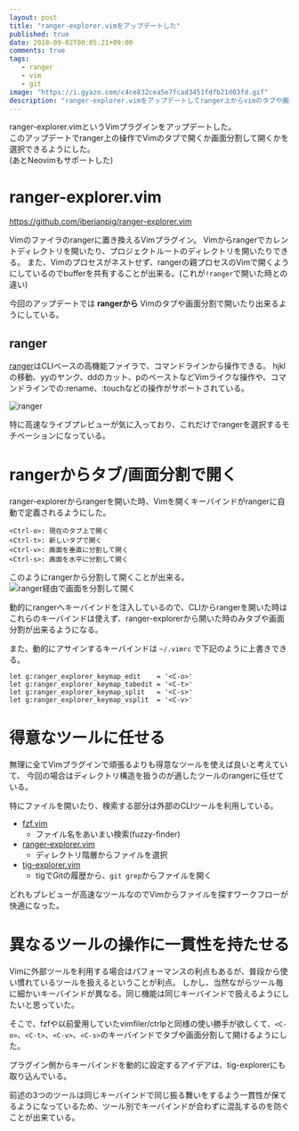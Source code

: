 ```yaml
---
layout: post
title: "ranger-explorer.vimをアップデートした"
published: true
date: 2018-09-02T00:05:21+09:00
comments: true
tags: 
   - ranger
   - vim
   - git
image: "https://i.gyazo.com/c4ce832cea5e7fcad3451fdfb21d03fd.gif"
description: "ranger-explorer.vimをアップデートしてranger上からvimのタブや画面分割で開けるようした"
---
```


ranger-explorer.vimというVimプラグインをアップデートした。  
このアップデートでranger上の操作でVimのタブで開くか画面分割して開くかを選択できるようにした。  
(あとNeovimもサポートした)


# ranger-explorer.vim

https://github.com/iberianpig/ranger-explorer.vim

Vimのファイラのrangerに置き換えるVimプラグイン。
Vimからrangerでカレントディレクトリを開いたり、プロジェクトルートのディレクトリを開いたりできる。
また、Vimのプロセスがネストせず、rangerの親プロセスのVimで開くようにしているのでbufferを共有することが出来る。(これが`!ranger`で開いた時との違い)


今回のアップデートでは __rangerから__ Vimのタブや画面分割で開いたり出来るようにしている。


## ranger
[ranger](https://ranger.github.io/)はCLIベースの高機能ファイラで、コマンドラインから操作できる。
hjklの移動、yyのヤンク、ddのカット、pのペーストなどVimライクな操作や、コマンドラインでの:rename、:touchなどの操作がサポートされている。

![ranger](https://ranger.github.io/screenshots/screenshot0.png)

特に高速なライブプレビューが気に入っており、これだけでrangerを選択するモチベーションになっている。

# rangerからタブ/画面分割で開く

ranger-explorerからrangerを開いた時、Vimを開くキーバインドがrangerに自動で定義されるようにした。

```
<Ctrl-o>: 現在のタブ上で開く
<Ctrl-t>: 新しいタブで開く
<Ctrl-v>: 画面を垂直に分割して開く
<Ctrl-s>: 画面を水平に分割して開く
```

このようにrangerから分割して開くことが出来る。
![ranger経由で画面を分割して開く](https://i.gyazo.com/c4ce832cea5e7fcad3451fdfb21d03fd.gif)

動的にrangerへキーバインドを注入しているので、CLIからrangerを開いた時はこれらのキーバインドは使えず、ranger-explorerから開いた時のみタブや画面分割が出来るようになる。

また、動的にアサインするキーバインドは `~/.vimrc` で下記のように上書きできる。

```vim
let g:ranger_explorer_keymap_edit    = '<C-o>'
let g:ranger_explorer_keymap_tabedit = '<C-t>'
let g:ranger_explorer_keymap_split   = '<C-s>'
let g:ranger_explorer_keymap_vsplit  = '<C-v>'
```

# 得意なツールに任せる

無理に全てVimプラグインで頑張るよりも得意なツールを使えば良いと考えていて、
今回の場合はディレクトリ構造を扱うのが適したツールのrangerに任せている。

特にファイルを開いたり、検索する部分は外部のCLIツールを利用している。

* [fzf.vim](https://github.com/junegunn/fzf.vim/)
  * ファイル名をあいまい検索(fuzzy-finder)
* [ranger-explorer.vim](https://github.com/iberianpig/ranger-explorer.vim)
  * ディレクトリ階層からファイルを選択
* [tig-explorer.vim](https://github.com/iberianpig/tig-explorer.vim)
  * tigでGitの履歴から、`git grep`からファイルを開く

どれもプレビューが高速なツールなのでVimからファイルを探すワークフローが快適になった。

# 異なるツールの操作に一貫性を持たせる
Vimに外部ツールを利用する場合はパフォーマンスの利点もあるが、普段から使い慣れているツールを扱えるということが利点。
しかし、当然ながらツール毎に細かいキーバインドが異なる。同じ機能は同じキーバインドで扱えるようにしたいと思っていた。

そこで、fzfや以前愛用していたvimfiler/ctrlpと同様の使い勝手が欲しくて、`<C-o>`、`<C-t>`、`<C-v>`、`<C-s>`のキーバインドでタブや画面分割して開けるようにした。

プラグイン側からキーバインドを動的に設定するアイデアは、tig-explorerにも取り込んでいる。

前述の3つのツールは同じキーバインドで同じ振る舞いをするよう一貫性が保てるようになっているため、ツール別でキーバインドが合わずに混乱するのを防ぐことが出来ている。


